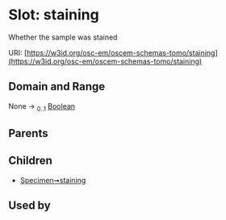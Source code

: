 
# Slot: staining

Whether the sample was stained

URI: [https://w3id.org/osc-em/oscem-schemas-tomo/staining](https://w3id.org/osc-em/oscem-schemas-tomo/staining)


## Domain and Range

None &#8594;  <sub>0..1</sub> [Boolean](types/Boolean.md)

## Parents


## Children

 *  [Specimen➞staining](Specimen_staining.md)

## Used by

